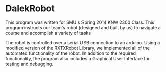 DalekRobot
==========


This program was written for SMU's Spring 2014 KNW 2300 Class.
This program instructs our team's robot (designed and built by us) to navigate a course and accomplish a variety of tasks

The robot is controlled over a serial USB connection to an arduino. Using a modified version of the RXTXRobot Library, we implemented all of the automated functionality of the robot.
In addition to the required functionality, the program also includes a Graphical User Interface for testing and debugging.

